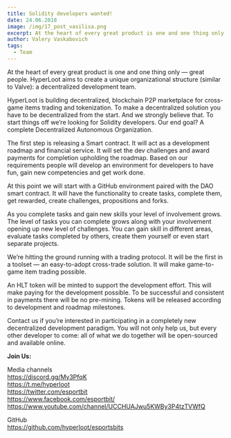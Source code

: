 ```yaml
---
title: Solidity developers wanted!
date: 24.06.2018
image: /img/17_post_vasilisa.png
excerpt: At the heart of every great product is one and one thing only — great people. HyperLoot aims to create a unique organizational structure (similar to Valve) a decentralized development team.
author: Valery Vaskabovich
tags:
  - Team
---
```


At the heart of every great product is one and one thing only — great people. HyperLoot aims to create a unique organizational structure (similar to Valve): a decentralized development team.

HyperLoot is building decentralized, blockchain P2P marketplace for cross-game items trading and tokenization. To make a decentralized solution you have to be decentralized from the start. And we strongly believe that. To start things off we’re looking for Solidity developers. Our end goal? A complete Decentralized Autonomous Organization.

The first step is releasing a Smart contract. It will act as a development roadmap and financial service. It will set the dev challenges and award payments for completion upholding the roadmap. Based on our requirements people will develop an environment for developers to have fun, gain new competencies and get work done.

At this point we will start with a GitHub environment paired with the DAO smart contract. It will have the functionality to create tasks, complete them, get rewarded, create challenges, propositions and forks.

As you complete tasks and gain new skills your level of involvement grows. The level of tasks you can complete grows along with your involvement opening up new level of challenges. You can gain skill in different areas, evaluate tasks completed by others, create them yourself or even start separate projects.

We’re hitting the ground running with a trading protocol. It will be the first in a toolset — an easy-to-adopt cross-trade solution. It will make game-to-game item trading possible.

An HLT token will be minted to support the development effort. This will make paying for the development possible. To be successful and consistent in payments there will be no pre-mining. Tokens will be released according to development and roadmap milestones.

Contact us if you’re interested in participating in a completely new decentralized development paradigm. You will not only help us, but every other developer to come: all of what we do together will be open-sourced and available online.

**Join Us:**

Media channels</br>
https://discord.gg/My3PfqK</br>
https://t.me/hyperloot</br>
https://twitter.com/esportbit</br>
https://www.facebook.com/esportbit/</br>
https://www.youtube.com/channel/UCCHUAJwu5KWBy3P4tzTVWfQ</br>

GitHub</br>
https://github.com/hyperloot/esportsbits
